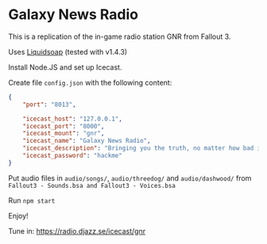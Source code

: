 Galaxy News Radio
=================

This is a replication of the in-game radio station GNR from Fallout 3.

Uses [Liquidsoap](https://www.liquidsoap.info) (tested with v1.4.3)

Install Node.JS and set up Icecast.

Create file `config.json` with the following content:
```json
{
	"port": "8013",

	"icecast_host": "127.0.0.1",
	"icecast_port": "8000",
	"icecast_mount": "gnr",
	"icecast_name": "Galaxy News Radio",
	"icecast_description": "Bringing you the truth, no matter how bad it hurts",
	"icecast_password": "hackme"
}

```

Put audio files in `audio/songs/`, `audio/threedog/` and `audio/dashwood/` from `Fallout3 - Sounds.bsa and Fallout3 - Voices.bsa`

Run `npm start`

Enjoy!

Tune in: https://radio.djazz.se/icecast/gnr
